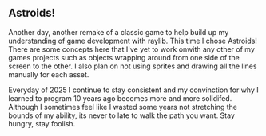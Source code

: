 ## Astroids!

Another day, another remake of a classic game to help build up my understanding of game development with raylib. This time I chose Astroids! There are some concepts here that I've yet to work onwith any other of my games projects such as objects wrapping around from one side of the screen to the other. I also plan on not using sprites and drawing all the lines manually for each asset. 

Everyday of 2025 I continue to stay consistent and my convinction for why I learned to program 10 years ago becomes more and more solidifed. Although I sometimes feel like I wasted some years not stretching the bounds of my ability, its never to late to walk the path you want. Stay hungry, stay foolish.


